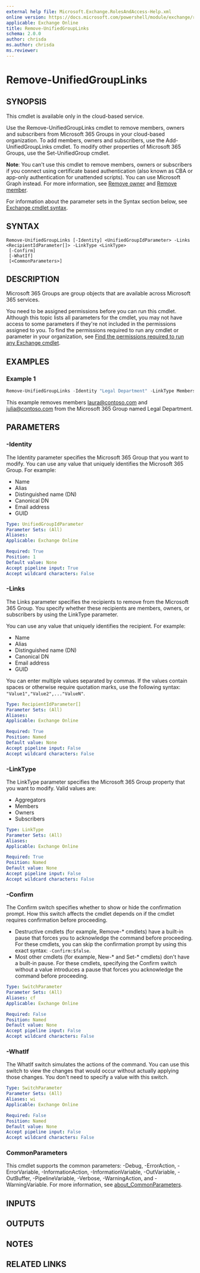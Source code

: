 ```yaml
---
external help file: Microsoft.Exchange.RolesAndAccess-Help.xml
online version: https://docs.microsoft.com/powershell/module/exchange/remove-unifiedgrouplinks
applicable: Exchange Online
title: Remove-UnifiedGroupLinks
schema: 2.0.0
author: chrisda
ms.author: chrisda
ms.reviewer:
---
```


# Remove-UnifiedGroupLinks

## SYNOPSIS
This cmdlet is available only in the cloud-based service.

Use the Remove-UnifiedGroupLinks cmdlet to remove members, owners and subscribers from Microsoft 365 Groups in your cloud-based organization. To add members, owners and subscribers, use the Add-UnifiedGroupLinks cmdlet. To modify other properties of Microsoft 365 Groups, use the Set-UnifiedGroup cmdlet.

**Note**: You can't use this cmdlet to remove members, owners or subscribers if you connect using certificate based authentication (also known as CBA or app-only authentication for unattended scripts). You can use Microsoft Graph instead. For more information, see [Remove owner](https://docs.microsoft.com/graph/api/group-delete-owners) and [Remove member](https://docs.microsoft.com/graph/api/group-delete-members).

For information about the parameter sets in the Syntax section below, see [Exchange cmdlet syntax](https://docs.microsoft.com/powershell/exchange/exchange-cmdlet-syntax).

## SYNTAX

```
Remove-UnifiedGroupLinks [-Identity] <UnifiedGroupIdParameter> -Links <RecipientIdParameter[]> -LinkType <LinkType>
 [-Confirm]
 [-WhatIf]
 [<CommonParameters>]
```

## DESCRIPTION
Microsoft 365 Groups are group objects that are available across Microsoft 365 services.

You need to be assigned permissions before you can run this cmdlet. Although this topic lists all parameters for the cmdlet, you may not have access to some parameters if they're not included in the permissions assigned to you. To find the permissions required to run any cmdlet or parameter in your organization, see [Find the permissions required to run any Exchange cmdlet](https://docs.microsoft.com/powershell/exchange/find-exchange-cmdlet-permissions).

## EXAMPLES

### Example 1
```powershell
Remove-UnifiedGroupLinks -Identity "Legal Department" -LinkType Members -Links laura@contoso.com,julia@contoso.com
```

This example removes members laura@contoso.com and julia@contoso.com from the Microsoft 365 Group named Legal Department.

## PARAMETERS

### -Identity
The Identity parameter specifies the Microsoft 365 Group that you want to modify. You can use any value that uniquely identifies the Microsoft 365 Group. For example:

- Name
- Alias
- Distinguished name (DN)
- Canonical DN
- Email address
- GUID

```yaml
Type: UnifiedGroupIdParameter
Parameter Sets: (All)
Aliases:
Applicable: Exchange Online

Required: True
Position: 1
Default value: None
Accept pipeline input: True
Accept wildcard characters: False
```

### -Links
The Links parameter specifies the recipients to remove from the Microsoft 365 Group. You specify whether these recipients are members, owners, or subscribers by using the LinkType parameter.

You can use any value that uniquely identifies the recipient. For example:

- Name
- Alias
- Distinguished name (DN)
- Canonical DN
- Email address
- GUID

You can enter multiple values separated by commas. If the values contain spaces or otherwise require quotation marks, use the following syntax: `"Value1","Value2",..."ValueN"`.

```yaml
Type: RecipientIdParameter[]
Parameter Sets: (All)
Aliases:
Applicable: Exchange Online

Required: True
Position: Named
Default value: None
Accept pipeline input: False
Accept wildcard characters: False
```

### -LinkType
The LinkType parameter specifies the Microsoft 365 Group property that you want to modify. Valid values are:

- Aggregators
- Members
- Owners
- Subscribers

```yaml
Type: LinkType
Parameter Sets: (All)
Aliases:
Applicable: Exchange Online

Required: True
Position: Named
Default value: None
Accept pipeline input: False
Accept wildcard characters: False
```

### -Confirm
The Confirm switch specifies whether to show or hide the confirmation prompt. How this switch affects the cmdlet depends on if the cmdlet requires confirmation before proceeding.

- Destructive cmdlets (for example, Remove-\* cmdlets) have a built-in pause that forces you to acknowledge the command before proceeding. For these cmdlets, you can skip the confirmation prompt by using this exact syntax: `-Confirm:$false`.
- Most other cmdlets (for example, New-\* and Set-\* cmdlets) don't have a built-in pause. For these cmdlets, specifying the Confirm switch without a value introduces a pause that forces you acknowledge the command before proceeding.

```yaml
Type: SwitchParameter
Parameter Sets: (All)
Aliases: cf
Applicable: Exchange Online

Required: False
Position: Named
Default value: None
Accept pipeline input: False
Accept wildcard characters: False
```

### -WhatIf
The WhatIf switch simulates the actions of the command. You can use this switch to view the changes that would occur without actually applying those changes. You don't need to specify a value with this switch.

```yaml
Type: SwitchParameter
Parameter Sets: (All)
Aliases: wi
Applicable: Exchange Online

Required: False
Position: Named
Default value: None
Accept pipeline input: False
Accept wildcard characters: False
```

### CommonParameters
This cmdlet supports the common parameters: -Debug, -ErrorAction, -ErrorVariable, -InformationAction, -InformationVariable, -OutVariable, -OutBuffer, -PipelineVariable, -Verbose, -WarningAction, and -WarningVariable. For more information, see [about_CommonParameters](https://go.microsoft.com/fwlink/p/?LinkID=113216).

## INPUTS

###  

## OUTPUTS

###  

## NOTES

## RELATED LINKS
